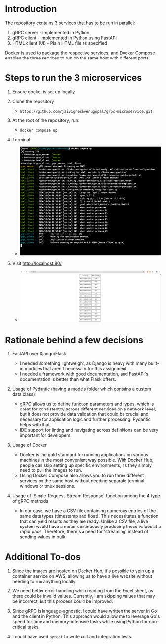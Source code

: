 # Introduction
The repository contains 3 services that has to be run in parallel:

1. gRPC server      - Implemented in Python 
2. gRPC client      - Implemented in Python using FastAPI
3. HTML client (UI) - Plain HTML file as specified

Docker is used to package the respective services, and Docker Compose enables
the three services to run on the same host with different ports.

# Steps to run the 3 microservices

1. Ensure docker is set up locally

2. Clone the repository
    - `https://github.com/jaivigneshvenugopal/grpc-microservice.git`

3. At the root of the repository, run: 
    - `docker compose up`

4. Terminal
    - ![](./assets/docker_compose.png)

5. Visit [http://localhost:80/](http://localhost:80/)
    - ![](./assets/html.png)

# Rationale behind a few decisions 
1. FastAPI over Django/Flask
    - I needed something lightweight, as Django is heavy with many built-in modules that aren't necessary for this assignment.
    - I needed a framework with good documentation, and FastAPI's documentation is better than what Flask offers.

2. Usage of Pydantic (having a models folder which contains a custom data class)
    - gRPC allows us to define function parameters and types, which is great for
    consistentcy across different services on a network level, but it does not
    provide data validation that could be crucial and necessary for application
    logic and further processing. Pydantic helps with that.
    - IDE support for linting and navigating across definitions can be very
    important for developers.

3. Usage of Docker
    - Docker is the gold standard for running applications on various machines
    in the most convenient way possible. With Docker Hub, people can skip
    setting up specific environments, as they simply need to pull the images to
    run.
    - Using Docker Compose also allows you to run three different services on
    the same host without needing separate terminal windows or tmux sessions.
    
4. Usage of 'Single-Request-Stream-Response' function among the 4 type of gRPC methods
    - In our case, we have a CSV file containing numerous entries of the same
    data types (timestamp and float). This necessitates a function that can
    yield results as they are ready. Unlike a CSV file, a live system would have
    a meter continuously producing these values at a rapid pace. Therefore,
    there's a need for 'streaming' instead of sending values in bulk.
    
# Additional To-dos
1. Since the images are hosted on Docker Hub, it's possible to spin up a
container service on AWS, allowing us to have a live website without needing to
run anything locally.

2. We need better error handling when reading from the Excel sheet, as there
could be invalid values. Currently, I am skipping values that may be incorrect,
but this process could be improved.

3. Since gRPC is language-agnostic, I could have written the server in Go and
the client in Python. This approach would allow me to leverage Go's speed for
time and memory-intensive tasks while using Python for non-critical tasks.

4. I could have used `pytest` to write unit and integration tests.